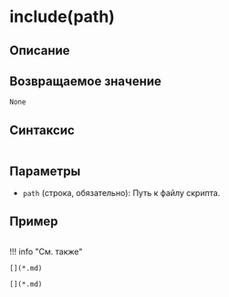 # include(path)

## Описание

## Возвращаемое значение
`None`

## Синтаксис
```javascript
``` 
## Параметры
- `path` (строка, обязательно): Путь к файлу скрипта.

## Пример
``` javascript linenums="1"
``` 

!!! info "См. также"

    [](*.md)
	
	[](*.md)